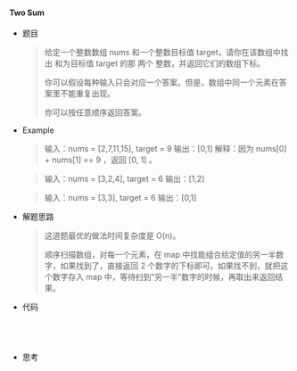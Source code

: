 #### Two Sum

- 题目

  > 给定一个整数数组 nums 和一个整数目标值 target，请你在该数组中找出 和为目标值 target  的那 两个 整数，并返回它们的数组下标。
  >
  > 你可以假设每种输入只会对应一个答案。但是，数组中同一个元素在答案里不能重复出现。
  >
  > 你可以按任意顺序返回答案。
  
- Example

  > 输入：nums = [2,7,11,15], target = 9
  > 输出：[0,1]
  > 解释：因为 nums[0] + nums[1] == 9 ，返回 [0, 1] 。

  > 输入：nums = [3,2,4], target = 6
  > 输出：[1,2]

  > 输入：nums = [3,3], target = 6
  > 输出：[0,1]

- 解题思路

  > 这道题最优的做法时间复杂度是 O(n)。
  >
  > 顺序扫描数组，对每一个元素，在 map 中找能组合给定值的另一半数字，如果找到了，直接返回 2 个数字的下标即可。如果找不到，就把这个数字存入 map 中，等待扫到“另一半”数字的时候，再取出来返回结果。

- 代码

  ```java
  
  
  
  
  
  ```

- 思考

